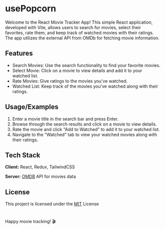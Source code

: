 
# usePopcorn

Welcome to the React Movie Tracker App! This simple React application, developed with Vite, allows users to search for movies, select their favorites, rate them, and keep track of watched movies with their ratings. The app utilizes the external API from OMDb for fetching movie information.


## Features

- Search Movies: Use the search functionality to find your favorite movies.
- Select Movie: Click on a movie to view details and add it to your watched list.
- Rate Movies: Give ratings to the movies you've watched.
- Watched List: Keep track of the movies you've watched along with their ratings.


## Usage/Examples

1. Enter a movie title in the search bar and press Enter.
2. Browse through the search results and click on a movie to view details.
3. Rate the movie and click "Add to Watched" to add it to your watched list.
4. Navigate to the "Watched" tab to view your watched movies along with their ratings.
## Tech Stack

**Client:** React, Redux, TailwindCSS

**Server:** [OMDB](https://www.omdbapi.com/) API for movies data


## License

This project is licensed under the [MIT](https://choosealicense.com/licenses/mit/) License


#

Happy movie tracking! 🎬

